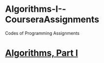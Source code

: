 # Algorithms-I--CourseraAssignments
Codes of Programming Assignments

# [Algorithms, Part I](https://www.coursera.org/learn/algorithms-part1)
